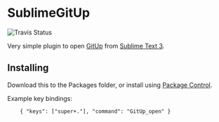 # SublimeGitUp

![Travis Status](https://travis-ci.org/braver/SublimeGitUp.svg?branch=master)

Very simple plugin to open [GitUp](http://gitup.co/) from [Sublime Text 3](http://www.sublimetext.com/3).

## Installing

Download this to the Packages folder, or install using [Package Control](http://http://packagecontrol.io).

Example key bindings:
```
    { "keys": ["super+."], "command": "GitUp_open" }
```

